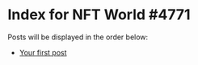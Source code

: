 # Index for NFT World #4771
Posts will be displayed in the order below:

- [Your first post](./001-first.md)

